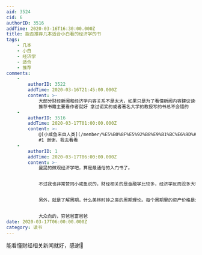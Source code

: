 ```yaml
---
aid: 3524
cid: 6
authorID: 3516
addTime: 2020-03-16T16:30:00.000Z
title: 能否推荐几本适合小白看的经济学的书
tags:
    - 几本
    - 小白
    - 经济学
    - 适合
    - 推荐
comments:
    -
        authorID: 3522
        addTime: 2020-03-16T21:45:00.000Z
        content: >-
            大部分财经新闻和经济学内容关系不是太大，如果只是为了看懂新闻内容建议读一本金融学的基础书，再读一本宏观经济学的基础书就好了
            推荐书籍主要看作者就好 拿过诺奖的或者著名大学的教授写的书总不会错的
    -
        authorID: 3516
        addTime: 2020-03-17T01:00:00.000Z
        content: >-
            @[小咸鱼来自人类](/member/%E5%B0%8F%E5%92%B8%E9%B1%BC%E6%9D%A5%E8%87%AA%E4%BA%BA%E7%B1%BB)
            #1 谢谢，我去看看
    -
        authorID: 1
        addTime: 2020-03-17T06:00:00.000Z
        content: >-
            曼昆的微观经济学吧，算是最通俗的入门书了。


            不过我也非常赞同小咸鱼说的，财经相关的是金融学比较多，经济学反而没多大帮助。理财投资向了解市场解读新闻的，我推荐从几个常见的概念自己扩展，比如利率，什么是基础利率，隔夜拆借利率，7天拆借利率，长端利率等等区别是什么？利率受什么影响，中央银行如何作用于利率。搞清楚利率了，基本就能读懂大半财经相关的。因为利率实际是资金的价格，而价格是反映供求关系的，也是市场经济的基础。


            另外，就是了解周期，什么美林时钟之类的周期理论。每个周期里的资产价格是怎样的。货币资金、商品、债券和股票在每个周期里的特征。


            大众向的，穷爸爸富爸爸
date: 2020-03-17T06:00:00.000Z
category: 读书
---
```


能看懂财经相关新闻就好，感谢🙏
